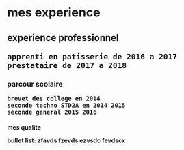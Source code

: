 <h1>mes experience 
  <h2> experience professionnel
    
    apprenti en patisserie de 2016 a 2017 
    prestataire de 2017 a 2018 
    
  <h3>parcour scolaire
  
    brevet des college en 2014 
    seconde techno STD2A en 2014 2015
    seconde general 2015 2016
    
<h4>mes qualite 
  <p>bullet list:
    zfavds
    fzevds
    ezvsdc
    fevdscx
  
  

